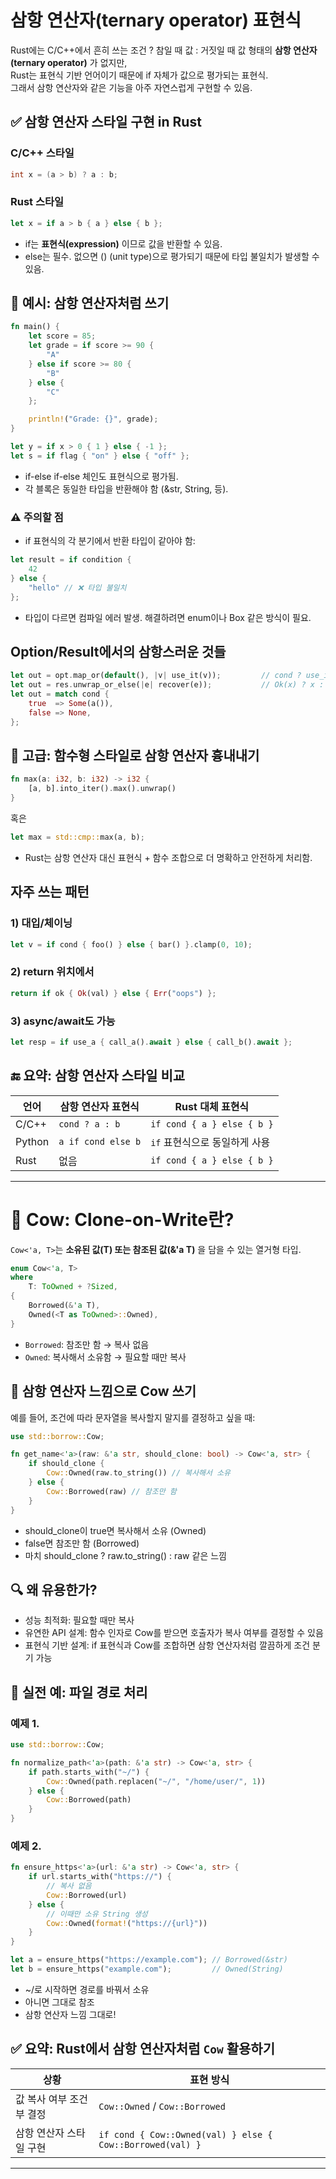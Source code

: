 # 삼항 연산자(ternary operator) 표현식
Rust에는 C/C++에서 흔히 쓰는 조건 ? 참일 때 값 : 거짓일 때 값 형태의 **삼항 연산자(ternary operator)** 가 없지만,  
Rust는 표현식 기반 언어이기 때문에 if 자체가 값으로 평가되는 표현식.  
그래서 삼항 연산자와 같은 기능을 아주 자연스럽게 구현할 수 있음.

## ✅ 삼항 연산자 스타일 구현 in Rust

### C/C++ 스타일
```cpp
int x = (a > b) ? a : b;
```

### Rust 스타일
```rust
let x = if a > b { a } else { b };
```

- if는 **표현식(expression)** 이므로 값을 반환할 수 있음.
- else는 필수.  없으면 () (unit type)으로 평가되기 때문에 타입 불일치가 발생할 수 있음.

## 🧪 예시: 삼항 연산자처럼 쓰기
```rust
fn main() {
    let score = 85;
    let grade = if score >= 90 {
        "A"
    } else if score >= 80 {
        "B"
    } else {
        "C"
    };

    println!("Grade: {}", grade);
}
```

```rust
let y = if x > 0 { 1 } else { -1 };
let s = if flag { "on" } else { "off" };
```

- if-else if-else 체인도 표현식으로 평가됨.
- 각 블록은 동일한 타입을 반환해야 함 (&str, String, 등).

### ⚠️ 주의할 점
- if 표현식의 각 분기에서 반환 타입이 같아야 함:
```rust
let result = if condition {
    42
} else {
    "hello" // ❌ 타입 불일치
};
```
- 타입이 다르면 컴파일 에러 발생. 해결하려면 enum이나 Box<dyn Any> 같은 방식이 필요.

## Option/Result에서의 삼항스러운 것들
```rust
let out = opt.map_or(default(), |v| use_it(v));         // cond ? use_it(v) : default
let out = res.unwrap_or_else(|e| recover(e));           // Ok(x) ? x : recover(err)
let out = match cond {
    true  => Some(a()),
    false => None,
};
```

## 🧩 고급: 함수형 스타일로 삼항 연산자 흉내내기
```rust
fn max(a: i32, b: i32) -> i32 {
    [a, b].into_iter().max().unwrap()
}
```

혹은
```rust
let max = std::cmp::max(a, b);
```

- Rust는 삼항 연산자 대신 표현식 + 함수 조합으로 더 명확하고 안전하게 처리함.

## 자주 쓰는 패턴

### 1) 대입/체이닝
```rust
let v = if cond { foo() } else { bar() }.clamp(0, 10);
```

### 2) return 위치에서
```rust
return if ok { Ok(val) } else { Err("oops") };
```

### 3) async/await도 가능
```rust
let resp = if use_a { call_a().await } else { call_b().await };
```


## 🔚 요약: 삼항 연산자 스타일 비교

| 언어     | 삼항 연산자 표현식         | Rust 대체 표현식             |
|----------|-----------------------------|-------------------------------|
| C/C++    | `cond ? a : b`              | `if cond { a } else { b }`   |
| Python   | `a if cond else b`          | `if` 표현식으로 동일하게 사용 |
| Rust     | 없음                         | `if cond { a } else { b }`   |


---

# 🐄 Cow: Clone-on-Write란?

`Cow<'a, T>`는 **소유된 값(T) 또는 참조된 값(&'a T)** 을 담을 수 있는 열거형 타입.
```rust
enum Cow<'a, T>
where
    T: ToOwned + ?Sized,
{
    Borrowed(&'a T),
    Owned(<T as ToOwned>::Owned),
}
```

- `Borrowed`: 참조만 함 → 복사 없음
- `Owned`: 복사해서 소유함 → 필요할 때만 복사

## 🧪 삼항 연산자 느낌으로 Cow 쓰기
예를 들어, 조건에 따라 문자열을 복사할지 말지를 결정하고 싶을 때:
```rust
use std::borrow::Cow;

fn get_name<'a>(raw: &'a str, should_clone: bool) -> Cow<'a, str> {
    if should_clone {
        Cow::Owned(raw.to_string()) // 복사해서 소유
    } else {
        Cow::Borrowed(raw) // 참조만 함
    }
}
```
- should_clone이 true면 복사해서 소유 (Owned)
- false면 참조만 함 (Borrowed)
- 마치 should_clone ? raw.to_string() : raw 같은 느낌

## 🔍 왜 유용한가?
- 성능 최적화: 필요할 때만 복사
- 유연한 API 설계: 함수 인자로 Cow를 받으면 호출자가 복사 여부를 결정할 수 있음
- 표현식 기반 설계: if 표현식과 Cow를 조합하면 삼항 연산자처럼 깔끔하게 조건 분기 가능

## 🧩 실전 예: 파일 경로 처리
### 예제 1.
```rust
use std::borrow::Cow;

fn normalize_path<'a>(path: &'a str) -> Cow<'a, str> {
    if path.starts_with("~/") {
        Cow::Owned(path.replacen("~/", "/home/user/", 1))
    } else {
        Cow::Borrowed(path)
    }
}
```

### 예제 2.
```rust
fn ensure_https<'a>(url: &'a str) -> Cow<'a, str> {
    if url.starts_with("https://") {
        // 복사 없음
        Cow::Borrowed(url)
    } else {
        // 이때만 소유 String 생성
        Cow::Owned(format!("https://{url}"))
    }
}

let a = ensure_https("https://example.com"); // Borrowed(&str)
let b = ensure_https("example.com");         // Owned(String)
```

- ~/로 시작하면 경로를 바꿔서 소유
- 아니면 그대로 참조
- 삼항 연산자 느낌 그대로!

## ✅ 요약: Rust에서 삼항 연산자처럼 `Cow` 활용하기
| 상황                     | 표현 방식                                      |
|--------------------------|------------------------------------------------|
| 값 복사 여부 조건부 결정 | `Cow::Owned` / `Cow::Borrowed`                |
| 삼항 연산자 스타일 구현 | `if cond { Cow::Owned(val) } else { Cow::Borrowed(val) }` |

---





